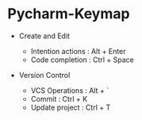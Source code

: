 # Pycharm-Keymap

- Create and Edit
    - Intention actions : Alt + Enter
    - Code completion : Ctrl + Space


- Version Control
    - VCS Operations : Alt + `
    - Commit : Ctrl + K
    - Update project : Ctrl + T
    
